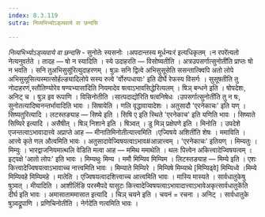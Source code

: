 ```yaml
---
index: 8.3.119
sutra: निव्यभिभ्योऽड्व्यवाये वा छन्दसि

---
```

_निव्यभिभ्योऽड्व्यवाये वा छन्दसि_ - सुनोतेः स्यसनोः ।अपदान्तस्य मूर्धन्यःर॑ इत्यधिकृतम् ।न रपरे॑त्यतो नेत्यनुवर्तते । तादह — षो न स्यादिति । स्ये उदाहरति —  विसोष्यतीति । अत्रउपसर्गात्सुनोती॑ति प्राप्तः षो न भवति । सनि तुअभिसुसू॑रित्युदाहरणम् । षुञः सनि द्वित्वे अभिसुसूसेति ससन्तात्क्विपि अतो लोपे अभिसुसूसित्यस्मात्सोर्हल्ङ्यादिलोपे सस्य रुत्वे 'र्वोरुपधायाः' इति दीर्घे रेफस्य विसर्गः । सुसूषतीति तु नोदाहरणं,स्तौतिण्योरेव षण्यभ्यासा॑दिति नियमादेव षत्वाऽभावसिद्धेरित्यलम् । षिञ् बन्धने इति । षोपदेशः, अनिट् च । षुञ इव रूपाणि । विसिनोतीति ।सात्पदाद्यो॑रिति षत्वनिषेधः ।उपसर्गात्सुनोती॑ति तु न षः, सुनोतत्यादिष्वनन्तर्भावादिति भावः । सिषायेति । णलि वृद्धावायादेशः । अतुसादौ 'एरनेकाचः' इति यण् । सिष्यतुरित्यादि । लटस्तङ्याह —  सिष्ये इति । सिषि ए इति स्थिते 'एरनेकाच' इति यणिति भावः । सिष्याते सिष्यिरे इत्यादि । असैषीत् । षिञ् निशाने इति । षिञ्वत् । डु मिञ् प्रक्षेपणे इति । मिनोति । उपदेशे एजन्तत्वाऽभावादात्त्वे अप्राप्ते आह —  मीनातिमिनोतीत्यात्त्वमिति ।एज्विषये अशिती॑ति शेषः । ममाविति । आत्त्वे कृते णल औत्वमिति भावः । अतुसादावेज्विषयत्वाऽभाव#आन्नात्त्वम् । 'एरनेकाचः' इतियण् । मिम्यतुः । मिम्युः । भारद्वाजनियमात्थलि वेडिति मत्वा आह —  ममिथ ममाथेति । थलः पित्त्वेन अकित्त्वादेज्विषयत्वम् । इट्पक्षे 'आतो लोपः' इति भावः । मिम्यथुः मिम्य । ममौ मिम्यिव मिम्यिम । लिटस्तङ्याह —  मिम्ये इति । एशः कित्त्वादेज्विषयत्वाऽभावाच्च नात्त्वमिति भावः । मिम्याते मिम्यिरे । मिम्यिषे मिम्याथे [मिम्यिढ्वे] मिम्यिध्वे ।मिम्ये मिम्यिवहे मिम्यिमहे । मातेति । एज्विषयत्वादशित्त्वाच्च आत्त्वमिति भावः । मास्यि मास्यते । सार्वधातुकेषु षुञ्वत् । मीयादिति । आशीर्लिङि परस्मैपदे यासुटः कित्त्वादेज्विषयत्वाऽभावादात्त्वाऽभावेअकृत्सार्वधातुके॑ति दीर्घ इति भावः । अमासाताममासात इत्यादि । चिञ् चयने इति । चयनं = रचना । अनिट् । सार्वधातुके षुञ्वद्रूपाणि । प्रणिचिनोतीति ।	नेर्गदे॑ति णत्वमिति भावः ।